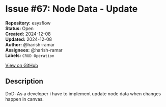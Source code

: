 # Issue #67: Node Data - Update

**Repository:** esysflow  
**Status:** Open  
**Created:** 2024-12-08  
**Updated:** 2024-12-08  
**Author:** @harish-ramar  
**Assignees:** @harish-ramar  
**Labels:** `CRUD Operation`  

[View on GitHub](https://github.com/Simtestlab/esysflow/issues/67)

## Description

DoD: As a developer i have to implement update node data when changes happen in canvas.